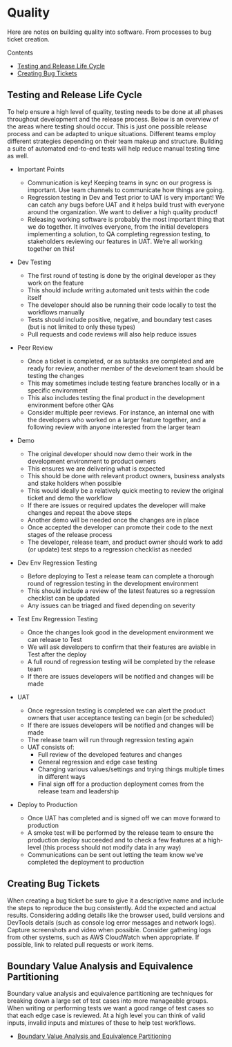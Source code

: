 # Quality

Here are notes on building quality into software. From processes to bug ticket creation.

Contents

- [Testing and Release Life Cycle](#testing-and-release-life-cycle)
- [Creating Bug Tickets](#creating-bug-tickets)

## Testing and Release Life Cycle

To help ensure a high level of quality, testing needs to be done at all phases throughout development and the release process. Below is an overview of the areas where testing should occur. This is just one possible release process and can be adapted to unique situations. Different teams employ different strategies depending on their team makeup and structure. Building a suite of automated end-to-end tests will help reduce manual testing time as well.

- Important Points
    - Communication is key! Keeping teams in sync on our progress is important. Use team channels to communicate how things are going.
    - Regression testing in Dev and Test prior to UAT is very important! We can catch any bugs before UAT and it helps build trust with everyone around the organization. We want to deliver a high quality product!
    - Releasing working software is probably the most important thing that we do together. It involves everyone, from the initial developers implementing a solution, to QA completing regression testing, to stakeholders reviewing our features in UAT. We’re all working together on this!

- Dev Testing
    - The first round of testing is done by the original developer as they work on the feature
    - This should include writing automated unit tests within the code itself
    - The developer should also be running their code locally to test the workflows manually
    - Tests should include positive, negative, and boundary test cases (but is not limited to only these types)
    - Pull requests and code reviews will also help reduce issues
- Peer Review
    - Once a ticket is completed, or as subtasks are completed and are ready for review, another member of the develoment team should be testing the changes
    - This may sometimes include testing feature branches locally or in a specific environment
    - This also includes testing the final product in the development environment before other QAs
    - Consider multiple peer reviews. For instance, an internal one with the developers who worked on a larger feature together, and a following review with anyone interested from the larger team
- Demo
    - The original developer should now demo their work in the development environment to product owners 
    - This ensures we are delivering what is expected
    - This should be done with relevant product owners, business analysts and stake holders when possible
    - This would ideally be a relatively quick meeting to review the original ticket and demo the workflow
    - If there are issues or required updates the developer will make changes and repeat the above steps
    - Another demo will be needed once the changes are in place
    - Once accepted the developer can promote their code to the next stages of the release process
    - The developer, release team, and product owner should work to add (or update) test steps to a regression checklist as needed
- Dev Env Regression Testing
    - Before deploying to Test a release team can complete a thorough round of regression testing in the development environment
    - This should include a review of the latest features so a regression checklist can be updated
    - Any issues can be triaged and fixed depending on severity
- Test Env Regression Testing
    - Once the changes look good in the development environment we can release to Test
    - We will ask developers to confirm that their features are aviable in Test after the deploy
    - A full round of regression testing will be completed by the release team
    - If there are issues developers will be notified and changes will be made
- UAT
    - Once regression testing is completed we can alert the product owners that user acceptance testing can begin (or be scheduled)
    - If there are issues developers will be notified and changes will be made
    - The release team will run through regression testing again
    - UAT consists of:
        - Full review of the developed features and changes
        - General regression and edge case testing
        - Changing various values/settings and trying things multiple times in different ways
        - Final sign off for a production deployment comes from the release team and leadership
- Deploy to Production
    - Once UAT has completed and is signed off we can move forward to production
    - A smoke test will be performed by the release team to ensure the production deploy succeeded and to check a few features at a high-level (this process should not modify data in any way)
    - Communications can be sent out letting the team know we’ve completed the deployment to production

## Creating Bug Tickets

When creating a bug ticket be sure to give it a descriptive name and include the steps to reproduce the bug consistently. Add the expected and actual results. Considering adding details like the browser used, build versions and DevTools details (such as console log error messages and network logs). Capture screenshots and video when possible. Consider gathering logs from other systems, such as AWS CloudWatch when appropriate. If possible, link to related pull requests or work items.

## Boundary Value Analysis and Equivalence Partitioning

Boundary value analysis and equivalence partitioning are techniques for breaking down a large set of test cases into more manageable groups. When writing or performing tests we want a good range of test cases so that each edge case is reviewed. At a high level you can think of valid inputs, invalid inputs and mixtures of these to help test workflows.

- [Boundary Value Analysis and Equivalence Partitioning](https://www.guru99.com/equivalence-partitioning-boundary-value-analysis.html)
